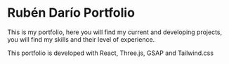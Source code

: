 # Rubén Darío Portfolio

This is my portfolio, here you will find my current and developing projects, you will find my skills and their level of experience.

This portfolio is developed with React, Three.js, GSAP and Tailwind.css
